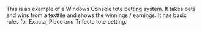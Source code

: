 This is an example of a Windows Console tote betting system. It takes bets and wins from a textfile and shows the winnings / earnings. It has basic rules for Exacta, Place and Trifecta tote betting.
